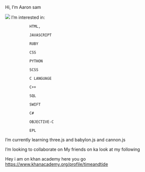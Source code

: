 Hi, I’m Aaron sam


<img src="https://github-readme-stats.vercel.app/api?username=timeandtid&hide=contribs,prs&show_icons=true&theme=synthwave">
I’m interested in:

               HTML,
               
               JAVASCRIPT
               
               RUBY
               
               CSS
               
               PYTHON 
               
               SCSS
               
               C LANGUAGE
               
               C++
               
               SQL
               
               SWIFT
               
               C#
               
               OBJECTIVE-C
               
               EPL 
               
             
               
I’m currently learning three.js and babylon.js and cannon.js


I’m looking to collaborate on My friends on ka look at my following


Hey i am on khan academy here you go
https://www.khanacademy.org/profile/timeandtide




